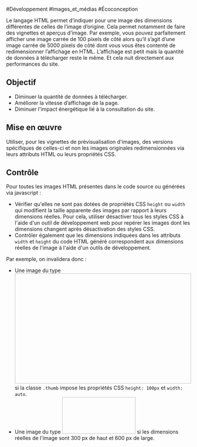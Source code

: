 
#Développement #Images_et_médias #Écoconception

Le langage HTML permet d’indiquer pour une image des dimensions différentes de celles de l’image d’origine. Cela permet notamment de faire des vignettes et aperçus d’image. Par exemple, vous pouvez parfaitement afficher une image carrée de 100 pixels de côté alors qu’il s’agit d’une image carrée de 5000 pixels de côté dont vous vous êtes contenté de redimensionner l’affichage en HTML. L’affichage est petit mais la quantité de données à télécharger reste le même. Et cela nuit directement aux performances du site.


## Objectif

* Diminuer la quantité de données à télécharger.
* Améliorer la vitesse d’affichage de la page.
* Diminuer l'impact énergétique lié à la consultation du site.

## Mise en œuvre

Utiliser, pour les vignettes de prévisualisation d'images, des versions spécifiques de celles-ci et non les images originales redimensionnées via leurs attributs HTML ou leurs propriétés CSS.

## Contrôle

Pour toutes les images HTML présentes dans le code source ou générées via javascript :

* Vérifier qu'elles ne sont pas dotées de propriétés CSS `height` ou `width` qui modifient la taille apparente des images par rapport à leurs dimensions réelles. Pour cela, utiliser désactiver tous les styles CSS à l'aide d'un outil de développement web pour repérer les images dont les dimensions changent après désactivation des styles CSS.
* Contrôler également que les dimensions indiquées dans les attributs `width` et `height` du code HTML généré correspondent aux dimensions réelles de l'image à l'aide d'un outils de développement.

Par exemple, on invalidera donc :

* Une image du type <img height="300" width="600" class="thumb"/> si la classe `.thumb` impose les propriétés CSS `height: 100px` et `width: auto`.
* Une image du type <img height="100" width="200"/> si les dimensions réelles de l'image sont 300 px de haut et 600 px de large.

